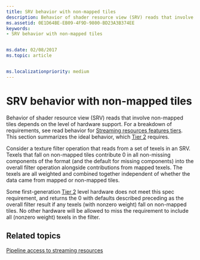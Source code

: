```yaml
---
title: SRV behavior with non-mapped tiles
description: Behavior of shader resource view (SRV) reads that involve non-mapped tiles depends on the level of hardware support.
ms.assetid: 0E1D64BE-EB09-4F9D-9800-BD23A3B374EE
keywords:
- SRV behavior with non-mapped tiles


ms.date: 02/08/2017
ms.topic: article


ms.localizationpriority: medium
---
```


# <span id="direct3dconcepts.srv_behavior_with_non-mapped_tiles"></span>SRV behavior with non-mapped tiles


Behavior of shader resource view (SRV) reads that involve non-mapped tiles depends on the level of hardware support. For a breakdown of requirements, see read behavior for [Streaming resources features tiers](streaming-resources-features-tiers.md). This section summarizes the ideal behavior, which [Tier 2](tier-2.md) requires.

Consider a texture filter operation that reads from a set of texels in an SRV. Texels that fall on non-mapped tiles contribute 0 in all non-missing components of the format (and the default for missing components) into the overall filter operation alongside contributions from mapped texels. The texels are all weighted and combined together independent of whether the data came from mapped or non-mapped tiles.

Some first-generation [Tier 2](tier-2.md) level hardware does not meet this spec requirement, and returns the 0 with defaults described preceding as the overall filter result if any texels (with nonzero weight) fall on non-mapped tiles. No other hardware will be allowed to miss the requirement to include all (nonzero weight) texels in the filter.

## <span id="related-topics"></span>Related topics


[Pipeline access to streaming resources](pipeline-access-to-streaming-resources.md)

 

 




